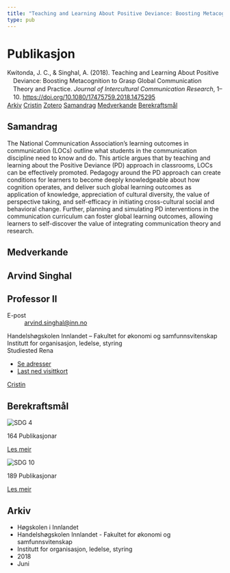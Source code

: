 ```yaml
---
title: "Teaching and Learning About Positive Deviance: Boosting Metacognition to Grasp Global Communication Theory and Practice"
type: pub
---
```

<h1>Publikasjon</h1>
<article id="csl-bib-container-6F69I886" class="csl-bib-container">
  <div class="csl-bib-body" style="line-height: 1.35; padding-left: 1em; text-indent:-1em;">
  <div class="csl-entry">Kwitonda, J. C., &amp; Singhal, A. (2018). Teaching and Learning About Positive Deviance: Boosting Metacognition to Grasp Global Communication Theory and Practice. <i>Journal of Intercultural Communication Research</i>, 1&#x2013;10. <a href="https://doi.org/10.1080/17475759.2018.1475295">https://doi.org/10.1080/17475759.2018.1475295</a></div>
</div>
  <div class="csl-bib-buttons">
    <a href="#taxonomy-article-6F69I886" class="csl-bib-button">Arkiv</a>
    <a href="https://app.cristin.no/results/show.jsf?id=1593169" alt="Cristin URL" class="csl-bib-button">Cristin</a>
    <a href="http://zotero.org/groups/5022929/items/6F69I886" alt="Zotero URL" class="csl-bib-button">Zotero</a>
    <a href="#abstract-article-6F69I886" class="csl-bib-button">Samandrag</a>
    <a href="#contributors-article-6F69I886" class="csl-bib-button">Medverkande</a>
    <a href="#sdg-article-6F69I886" class="csl-bib-button">Berekraftsmål</a>
  </div>
  <div id="csl-bib-meta-container-6F69I886"></div>
</article>
<div id="csl-bib-meta-6F69I886" class="csl-bib-meta">
  <article id="abstract-article-6F69I886" class="abstract-article">
    <h1>Samandrag</h1>
    The National Communication Association’s learning outcomes in communication (LOCs) outline what students in the communication discipline need to know and do. This article argues that by teaching and learning about the Positive Deviance (PD) approach in classrooms, LOCs can be effectively promoted. Pedagogy around the PD approach can create conditions for learners to become deeply knowledgeable about how cognition operates, and deliver such global learning outcomes as application of knowledge, appreciation of cultural diversity, the value of perspective taking, and self-efficacy in initiating cross-cultural social and behavioral change. Further, planning and simulating PD interventions in the communication curriculum can foster global learning outcomes, allowing learners to self-discover the value of integrating communication theory and research.
  </article>
  <article id="contributors-article-6F69I886" class="contributors-article">
    <h1>Medverkande</h1>
    <div class="personas">
<div class="vrtx-hinn-person-card">
<div class="photo">
<i class="lar la-user-circle missing-person"></i>
</div>
<div class="info">
<hgroup><h1>Arvind Singhal</h1>
<h2>Professor II</h2>
</hgroup><dl>
<dt>E-post</dt>
<dd>
<a href="mailto:arvind.singhal@inn.no">arvind.singhal@inn.no</a>
</dd>
</dl>
<p>
Handelshøgskolen Innlandet – Fakultet for økonomi og samfunnsvitenskap<br>
Institutt for organisasjon, ledelse, styring<br>
Studiested Rena
</p>
<ul class="vrtx-hinn-links">
<li><a href="https://www.inn.no/finn-en-ansatt/arvind-singhal.html#vrtx-hinn-addresses">Se adresser</a></li>
<li><a href="https://www.inn.no/finn-en-ansatt/arvind-singhal.html?vrtx=vcf">Last ned visittkort</a></li>
</ul>
</div>
</div>
<a href="https://app.cristin.no/persons/show.jsf?id=863653" alt="Cristin URL" class="personas-cristin">Cristin</a>
</div>
  </article>
  <article id="sdg-article-6F69I886" class="sdg-article">
    <h1>Berekraftsmål</h1>
    <div class="sdg-container"><div id="sdg4" class="sdg">
<img src="{{< params subfolder >}}images/sdg/sdg04_no.png" class="image" alt="SDG 4">
<div class="sdg-overlay">
<p class="sdg-publication-count"><span>164</span> Publikasjonar</p>
<p><a href="https://www.fn.no/om-fn/fns-baerekraftsmaal/god-utdanning?lang=nno-NO" class="sdg-read-more">Les meir</a></p>
</div>
</div> <div id="sdg10" class="sdg">
<img src="{{< params subfolder >}}images/sdg/sdg10_no.png" class="image" alt="SDG 10">
<div class="sdg-overlay">
<p class="sdg-publication-count"><span>189</span> Publikasjonar</p>
<p><a href="https://www.fn.no/om-fn/fns-baerekraftsmaal/mindre-ulikhet?lang=nno-NO" class="sdg-read-more">Les meir</a></p>
</div>
</div></div>
  </article>
  <article id="taxonomy-article-6F69I886" class="taxonomy-article">
    <h1>Arkiv</h1>
    <ul>
      <li>Høgskolen i Innlandet</li>
      <li>Handelshøgskolen Innlandet - Fakultet for økonomi og samfunnsvitenskap</li>
      <li>Institutt for organisasjon, ledelse, styring</li>
      <li>2018</li>
      <li>Juni</li>
    </ul>
  </article>
</div>
